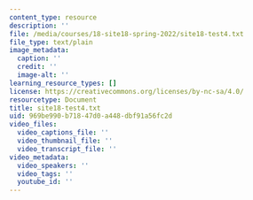 ```yaml
---
content_type: resource
description: ''
file: /media/courses/18-site18-spring-2022/site18-test4.txt
file_type: text/plain
image_metadata:
  caption: ''
  credit: ''
  image-alt: ''
learning_resource_types: []
license: https://creativecommons.org/licenses/by-nc-sa/4.0/
resourcetype: Document
title: site18-test4.txt
uid: 969be990-b718-47d0-a448-dbf91a56fc2d
video_files:
  video_captions_file: ''
  video_thumbnail_file: ''
  video_transcript_file: ''
video_metadata:
  video_speakers: ''
  video_tags: ''
  youtube_id: ''
---
```

